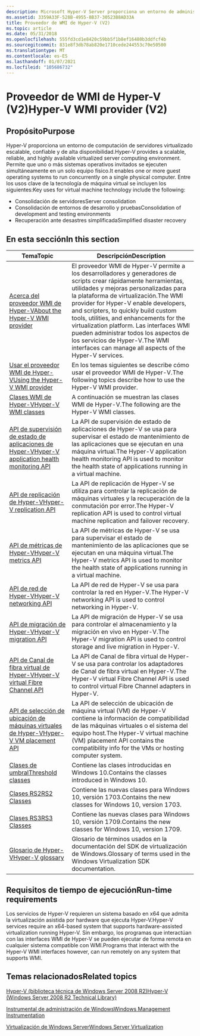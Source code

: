 ```yaml
---
description: Microsoft Hyper-V Server proporciona un entorno de administración de máquinas virtuales escalable, confiable y de alta disponibilidad. El software de máquina virtual de Hyper-V consolida servidores y entornos de desarrollo y pruebas.
ms.assetid: 3359A33F-528B-4955-8B37-30523B8AD33A
title: Proveedor de WMI de Hyper-V (V2)
ms.topic: article
ms.date: 05/31/2018
ms.openlocfilehash: 555fd3cd1e8420c59bb5f1b8ef16480b3ddfcf4b
ms.sourcegitcommit: 831e8f3db78ab820e1710cede244553c70e50500
ms.translationtype: MT
ms.contentlocale: es-ES
ms.lasthandoff: 01/07/2021
ms.locfileid: "105686732"
---
```

# <a name="hyper-v-wmi-provider-v2"></a><span data-ttu-id="14328-104">Proveedor de WMI de Hyper-V (V2)</span><span class="sxs-lookup"><span data-stu-id="14328-104">Hyper-V WMI provider (V2)</span></span>

## <a name="purpose"></a><span data-ttu-id="14328-105">Propósito</span><span class="sxs-lookup"><span data-stu-id="14328-105">Purpose</span></span>

<span data-ttu-id="14328-106">Hyper-V proporciona un entorno de computación de servidores virtualizado escalable, confiable y de alta disponibilidad.</span><span class="sxs-lookup"><span data-stu-id="14328-106">Hyper-V provides a scalable, reliable, and highly available virtualized server computing environment.</span></span> <span data-ttu-id="14328-107">Permite que uno o más sistemas operativos invitados se ejecuten simultáneamente en un solo equipo físico.</span><span class="sxs-lookup"><span data-stu-id="14328-107">It enables one or more guest operating systems to run concurrently on a single physical computer.</span></span> <span data-ttu-id="14328-108">Entre los usos clave de la tecnología de máquina virtual se incluyen los siguientes:</span><span class="sxs-lookup"><span data-stu-id="14328-108">Key uses for virtual machine technology include the following:</span></span>

-   <span data-ttu-id="14328-109">Consolidación de servidores</span><span class="sxs-lookup"><span data-stu-id="14328-109">Server consolidation</span></span>
-   <span data-ttu-id="14328-110">Consolidación de entornos de desarrollo y pruebas</span><span class="sxs-lookup"><span data-stu-id="14328-110">Consolidation of development and testing environments</span></span>
-   <span data-ttu-id="14328-111">Recuperación ante desastres simplificada</span><span class="sxs-lookup"><span data-stu-id="14328-111">Simplified disaster recovery</span></span>

## <a name="in-this-section"></a><span data-ttu-id="14328-112">En esta sección</span><span class="sxs-lookup"><span data-stu-id="14328-112">In this section</span></span>



| <span data-ttu-id="14328-113">Tema</span><span class="sxs-lookup"><span data-stu-id="14328-113">Topic</span></span>                                                                                                 | <span data-ttu-id="14328-114">Descripción</span><span class="sxs-lookup"><span data-stu-id="14328-114">Description</span></span>                                                                                                                                                                                                                              |
|-------------------------------------------------------------------------------------------------------|------------------------------------------------------------------------------------------------------------------------------------------------------------------------------------------------------------------------------------------|
| [<span data-ttu-id="14328-115">Acerca del proveedor WMI de Hyper-V</span><span class="sxs-lookup"><span data-stu-id="14328-115">About the Hyper-V WMI provider</span></span>](about-the-virtualization-wmi-provider.md)<br/>                | <span data-ttu-id="14328-116">El proveedor WMI de Hyper-V permite a los desarrolladores y generadores de scripts crear rápidamente herramientas, utilidades y mejoras personalizadas para la plataforma de virtualización.</span><span class="sxs-lookup"><span data-stu-id="14328-116">The WMI provider for Hyper-V enable developers, and scripters, to quickly build custom tools, utilities, and enhancements for the virtualization platform.</span></span> <span data-ttu-id="14328-117">Las interfaces WMI pueden administrar todos los aspectos de los servicios de Hyper-V.</span><span class="sxs-lookup"><span data-stu-id="14328-117">The WMI interfaces can manage all aspects of the Hyper-V services.</span></span><br/> |
| [<span data-ttu-id="14328-118">Usar el proveedor WMI de Hyper-V</span><span class="sxs-lookup"><span data-stu-id="14328-118">Using the Hyper-V WMI provider</span></span>](using-the-virtualization-wmi-provider.md)<br/>                | <span data-ttu-id="14328-119">En los temas siguientes se describe cómo usar el proveedor WMI de Hyper-V.</span><span class="sxs-lookup"><span data-stu-id="14328-119">The following topics describe how to use the Hyper-V WMI provider.</span></span><br/>                                                                                                                                                            |
| [<span data-ttu-id="14328-120">Clases WMI de Hyper-V</span><span class="sxs-lookup"><span data-stu-id="14328-120">Hyper-V WMI classes</span></span>](hyper-v-wmi-classes.md)<br/>                                             | <span data-ttu-id="14328-121">A continuación se muestran las clases WMI de Hyper-V.</span><span class="sxs-lookup"><span data-stu-id="14328-121">The following are the Hyper-V WMI classes.</span></span><br/>                                                                                                                                                                                    |
| [<span data-ttu-id="14328-122">API de supervisión de estado de aplicaciones de Hyper-V</span><span class="sxs-lookup"><span data-stu-id="14328-122">Hyper-V application health monitoring API</span></span>](hyper-v-application-health-monitoring-api.md)<br/> | <span data-ttu-id="14328-123">La API de supervisión de estado de aplicaciones de Hyper-V se usa para supervisar el estado de mantenimiento de las aplicaciones que se ejecutan en una máquina virtual.</span><span class="sxs-lookup"><span data-stu-id="14328-123">The Hyper-V application health monitoring API is used to monitor the health state of applications running in a virtual machine.</span></span><br/>                                                                                               |
| [<span data-ttu-id="14328-124">API de replicación de Hyper-V</span><span class="sxs-lookup"><span data-stu-id="14328-124">Hyper-V replication API</span></span>](hyper-v-replication-api.md)<br/>                                     | <span data-ttu-id="14328-125">La API de replicación de Hyper-V se utiliza para controlar la replicación de máquinas virtuales y la recuperación de la conmutación por error.</span><span class="sxs-lookup"><span data-stu-id="14328-125">The Hyper-V replication API is used to control virtual machine replication and failover recovery.</span></span><br/>                                                                                                                             |
| [<span data-ttu-id="14328-126">API de métricas de Hyper-V</span><span class="sxs-lookup"><span data-stu-id="14328-126">Hyper-V metrics API</span></span>](hyper-v-metrics-api.md)<br/>                                             | <span data-ttu-id="14328-127">La API de métricas de Hyper-V se usa para supervisar el estado de mantenimiento de las aplicaciones que se ejecutan en una máquina virtual.</span><span class="sxs-lookup"><span data-stu-id="14328-127">The Hyper-V metrics API is used to monitor the health state of applications running in a virtual machine.</span></span><br/>                                                                                                                     |
| [<span data-ttu-id="14328-128">API de red de Hyper-V</span><span class="sxs-lookup"><span data-stu-id="14328-128">Hyper-V networking API</span></span>](hyper-v-networking-api.md)<br/>                                       | <span data-ttu-id="14328-129">La API de red de Hyper-V se usa para controlar la red en Hyper-V.</span><span class="sxs-lookup"><span data-stu-id="14328-129">The Hyper-V networking API is used to control networking in Hyper-V.</span></span><br/>                                                                                                                                                          |
| [<span data-ttu-id="14328-130">API de migración de Hyper-V</span><span class="sxs-lookup"><span data-stu-id="14328-130">Hyper-V migration API</span></span>](hyper-v-storage-migration-api.md)<br/>                                 | <span data-ttu-id="14328-131">La API de migración de Hyper-V se usa para controlar el almacenamiento y la migración en vivo en Hyper-V.</span><span class="sxs-lookup"><span data-stu-id="14328-131">The Hyper-V migration API is used to control storage and live migration in Hyper-V.</span></span><br/>                                                                                                                                           |
| [<span data-ttu-id="14328-132">API de Canal de fibra virtual de Hyper-V</span><span class="sxs-lookup"><span data-stu-id="14328-132">Hyper-V virtual Fibre Channel API</span></span>](hyper-v-virtual-fiber-channels-api.md)<br/>                | <span data-ttu-id="14328-133">La API de Canal de fibra virtual de Hyper-V se usa para controlar los adaptadores de Canal de fibra virtual en Hyper-V.</span><span class="sxs-lookup"><span data-stu-id="14328-133">The Hyper-V virtual Fibre Channel API is used to control virtual Fibre Channel adapters in Hyper-V.</span></span><br/>                                                                                                                           |
| [<span data-ttu-id="14328-134">API de selección de ubicación de máquinas virtuales de Hyper-V</span><span class="sxs-lookup"><span data-stu-id="14328-134">Hyper-V VM placement API</span></span>](hyper-v-vm-placement-api.md)<br/>                                   | <span data-ttu-id="14328-135">La API de selección de ubicación de máquina virtual (VM) de Hyper-V contiene la información de compatibilidad de las máquinas virtuales o el sistema del equipo host.</span><span class="sxs-lookup"><span data-stu-id="14328-135">The Hyper-V virtual machine (VM) placement API contains the compatibility info for the VMs or hosting computer system.</span></span><br/>                                                                                                        |
| [<span data-ttu-id="14328-136">Clases de umbral</span><span class="sxs-lookup"><span data-stu-id="14328-136">Threshold classes</span></span>](threshold-classes.md)<br/>                                                 | <span data-ttu-id="14328-137">Contiene las clases introducidas en Windows 10.</span><span class="sxs-lookup"><span data-stu-id="14328-137">Contains the classes introduced in Windows 10.</span></span><br/>                                                                                                                                                                                |
| [<span data-ttu-id="14328-138">Clases RS2</span><span class="sxs-lookup"><span data-stu-id="14328-138">RS2 Classes</span></span>](redstone-classes.md)<br/>                                                        | <span data-ttu-id="14328-139">Contiene las nuevas clases para Windows 10, versión 1703.</span><span class="sxs-lookup"><span data-stu-id="14328-139">Contains the new classes for Windows 10, version 1703.</span></span><br/>                                                                                                                                                                        |
| [<span data-ttu-id="14328-140">Clases RS3</span><span class="sxs-lookup"><span data-stu-id="14328-140">RS3 Classes</span></span>](rs3-classes.md)<br/>                                                             | <span data-ttu-id="14328-141">Contiene las nuevas clases para Windows 10, versión 1709.</span><span class="sxs-lookup"><span data-stu-id="14328-141">Contains the new classes for Windows 10, version 1709.</span></span><br/>                                                                                                                                                                        |
| [<span data-ttu-id="14328-142">Glosario de Hyper-V</span><span class="sxs-lookup"><span data-stu-id="14328-142">Hyper-V glossary</span></span>](virtualization-glossary.md)<br/>                                            | <span data-ttu-id="14328-143">Glosario de términos usados en la documentación del SDK de virtualización de Windows.</span><span class="sxs-lookup"><span data-stu-id="14328-143">Glossary of terms used in the Windows Virtualization SDK documentation.</span></span><br/>                                                                                                                                                       |



 

## <a name="run-time-requirements"></a><span data-ttu-id="14328-144">Requisitos de tiempo de ejecución</span><span class="sxs-lookup"><span data-stu-id="14328-144">Run-time requirements</span></span>

<span data-ttu-id="14328-145">Los servicios de Hyper-V requieren un sistema basado en x64 que admita la virtualización asistida por hardware que ejecuta Hyper-V.</span><span class="sxs-lookup"><span data-stu-id="14328-145">Hyper-V services require an x64-based system that supports hardware-assisted virtualization running Hyper-V.</span></span> <span data-ttu-id="14328-146">Sin embargo, los programas que interactúan con las interfaces WMI de Hyper-V se pueden ejecutar de forma remota en cualquier sistema compatible con WMI.</span><span class="sxs-lookup"><span data-stu-id="14328-146">Programs that interact with the Hyper-V WMI interfaces however, can run remotely on any system that supports WMI.</span></span>

## <a name="related-topics"></a><span data-ttu-id="14328-147">Temas relacionados</span><span class="sxs-lookup"><span data-stu-id="14328-147">Related topics</span></span>

<dl> <dt>

<span data-ttu-id="14328-148">[Hyper-V (biblioteca técnica de Windows Server 2008 R2)](/previous-versions/windows/it-pro/windows-server-2008-R2-and-2008/cc753637(v=ws.10))</span><span class="sxs-lookup"><span data-stu-id="14328-148">[Hyper-V (Windows Server 2008 R2 Technical Library)](/previous-versions/windows/it-pro/windows-server-2008-R2-and-2008/cc753637(v=ws.10))</span></span>
</dt> <dt>

[<span data-ttu-id="14328-149">Instrumental de administración de Windows</span><span class="sxs-lookup"><span data-stu-id="14328-149">Windows Management Instrumentation</span></span>](/windows/desktop/WmiSdk/wmi-start-page)
</dt> <dt>

[<span data-ttu-id="14328-150">Virtualización de Windows Server</span><span class="sxs-lookup"><span data-stu-id="14328-150">Windows Server Virtualization</span></span>](https://www.microsoft.com/windowsserver2008/virtualization/default.mspx)
</dt> </dl>

 

